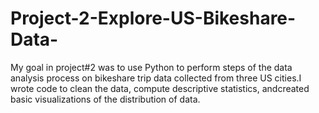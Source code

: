 # Project-2-Explore-US-Bikeshare-Data-
My goal in project#2 was to use​ ​Python​ ​to​ ​perform​ ​steps​ ​of​ ​the​ ​data​ ​analysis​ ​process​ ​on​ ​bikeshare​ ​trip​ ​data​ ​collected​ ​from  three​ ​US​ ​cities.​ ​I​ ​wrote​ ​code​ ​to​ ​clean​ ​the​ ​data,​ ​compute​ ​descriptive​ ​statistics,​ ​and​ ​create​d ​basic  visualizations​ ​of​ ​the​ ​distribution​ ​of​ ​data. 
